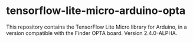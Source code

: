 # tensorflow-lite-micro-arduino-opta
This repository contains the TensorFlow Lite Micro library for Arduino, in a version compatible with the Finder OPTA board. Version 2.4.0-ALPHA.
